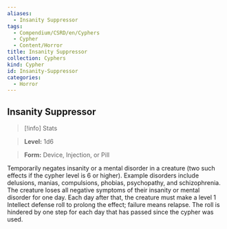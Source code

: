 ```yaml
---
aliases:
  - Insanity Suppressor
tags:
  - Compendium/CSRD/en/Cyphers
  - Cypher
  - Content/Horror
title: Insanity Suppressor
collection: Cyphers
kind: Cypher
id: Insanity-Suppressor
categories:
  - Horror
---
```

## Insanity Suppressor    
>[!info] Stats    
> **Level:** 1d6    
> **Form:** Device, Injection, or Pill  
    
Temporarily negates insanity or a mental disorder in a creature (two such effects if the cypher level is 6 or higher). Example disorders include delusions, manias, compulsions, phobias, psychopathy, and schizophrenia. The creature loses all negative symptoms of their insanity or mental disorder for one day. Each day after that, the creature must make a level 1 Intellect defense roll to prolong the effect; failure means relapse. The roll is hindered by one step for each day that has passed since the cypher was used.
